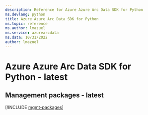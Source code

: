 ```yaml
---
description: Reference for Azure Azure Arc Data SDK for Python
ms.devlang: python
title: Azure Azure Arc Data SDK for Python
ms.topic: reference
ms.author: lmazuel
ms.service: azurearcdata
ms.data: 10/31/2022
author: lmazuel
---
```

# Azure Azure Arc Data SDK for Python - latest

## Management packages - latest
[!INCLUDE [mgmt-packages](azure-arc-data-mgmt-index.md)]